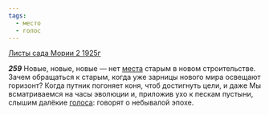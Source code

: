 ```yaml
---
tags:
  - место
  - голос
---
```


[Листы сада Мории 2 1925г](https://127.0.0.1:4002/agni/1925)

___259___
Новые, новые, новые — нет [места](../../../tags/#место) старым в новом строительстве. Зачем обращаться к старым, когда уже зарницы нового мира освещают горизонт? Когда путник погоняет коня, чтоб достигнуть цели, и даже Мы всматриваемся на часы эволюции и, приложив ухо к пескам пустыни, слышим далёкие [голоса](../../../tags/#голос): говорят о небывалой эпохе.   

